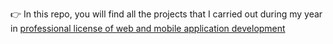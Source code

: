 👉 In this repo, you will find all the projects that I carried out during my year in [professional license of web and mobile application development](https://www.lpweb-lannion.fr/)